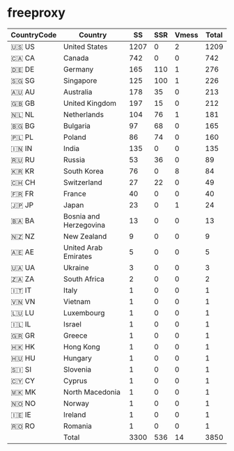 # freeproxy

|CountryCode|Country|SS|SSR|Vmess|Total|
|  ----  | ----  |  ----  | ----  |  ----  | ----  |
|🇺🇸 US|United States|1207|0|2|1209|
|🇨🇦 CA|Canada|742|0|0|742|
|🇩🇪 DE|Germany|165|110|1|276|
|🇸🇬 SG|Singapore|125|100|1|226|
|🇦🇺 AU|Australia|178|35|0|213|
|🇬🇧 GB|United Kingdom|197|15|0|212|
|🇳🇱 NL|Netherlands|104|76|1|181|
|🇧🇬 BG|Bulgaria|97|68|0|165|
|🇵🇱 PL|Poland|86|74|0|160|
|🇮🇳 IN|India|135|0|0|135|
|🇷🇺 RU|Russia|53|36|0|89|
|🇰🇷 KR|South Korea|76|0|8|84|
|🇨🇭 CH|Switzerland|27|22|0|49|
|🇫🇷 FR|France|40|0|0|40|
|🇯🇵 JP|Japan|23|0|1|24|
|🇧🇦 BA|Bosnia and Herzegovina|13|0|0|13|
|🇳🇿 NZ|New Zealand|9|0|0|9|
|🇦🇪 AE|United Arab Emirates|5|0|0|5|
|🇺🇦 UA|Ukraine|3|0|0|3|
|🇿🇦 ZA|South Africa|2|0|0|2|
|🇮🇹 IT|Italy|1|0|0|1|
|🇻🇳 VN|Vietnam|1|0|0|1|
|🇱🇺 LU|Luxembourg|1|0|0|1|
|🇮🇱 IL|Israel|1|0|0|1|
|🇬🇷 GR|Greece|1|0|0|1|
|🇭🇰 HK|Hong Kong|1|0|0|1|
|🇭🇺 HU|Hungary|1|0|0|1|
|🇸🇮 SI|Slovenia|1|0|0|1|
|🇨🇾 CY|Cyprus|1|0|0|1|
|🇲🇰 MK|North Macedonia|1|0|0|1|
|🇳🇴 NO|Norway|1|0|0|1|
|🇮🇪 IE|Ireland|1|0|0|1|
|🇷🇴 RO|Romania|1|0|0|1|
||Total|3300|536|14|3850|
